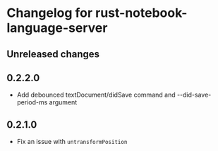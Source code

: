 # Changelog for rust-notebook-language-server

## Unreleased changes

## 0.2.2.0

* Add debounced textDocument/didSave command and --did-save-period-ms argument

## 0.2.1.0

* Fix an issue with `untransformPosition`
